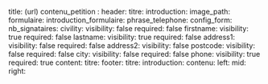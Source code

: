 title: (url)
contenu_petition : 
  header:
    titre:
    introduction: 
    image_path:
  formulaire:
    introduction_formulaire:
    phrase_telephone:
    config_form:
      nb_signataires:
      civility:
        visibility: false
        required: false
      firstname:
        visibility: true
        required: false
      lastname:
        visibility: true
        required: false
      address1:
        visibility: false
        required: false
      address2:
        visibility: false
      postcode:
        visibility: false
        required: false
      city:
        visibility: false
        required: false
     phone:
        visibility: true
        required: true
     content:
        titre:
  footer:
    titre:
    introduction:
    contenu:
      left:
      mid:
      right: